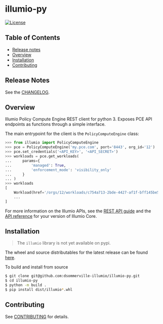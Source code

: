 # illumio-py  

[![License](https://img.shields.io/badge/License-Apache_2.0-blue.svg)](https://opensource.org/licenses/Apache-2.0)


## Table of Contents  

* [Release notes](#release-notes)
* [Overview](#overview)
* [Installation](#installation)
* [Contributing](#contributing)

## Release Notes  

See the [CHANGELOG](CHANGELOG.rst).  

## Overview  

Illumio Policy Compute Engine REST client for python 3. Exposes PCE API endpoints as functions through a simple interface.  

The main entrypoint for the client is the `PolicyComputeEngine` class:  

```python
>>> from illumio import PolicyComputeEngine
>>> pce = PolicyComputeEngine('my.pce.com', port='8443', org_id='12')
>>> pce.set_credentials('<API_KEY>', '<API_SECRET>')
>>> workloads = pce.get_workloads(
...     params={
...         'managed': True,
...         'enforcement_mode': 'visibility_only'
...     }
... )
>>> workloads
[
    Workload(href='/orgs/12/workloads/c754a713-2bde-4427-af1f-bff145be509b', ...),
    ...
]
```

For more information on the Illumio APIs, see the [REST API guide](https://docs.illumio.com/core/21.5/Content/LandingPages/Guides/rest-api.htm) and the [API reference](https://docs.illumio.com/core/21.5/API-Reference/index.html) for your version of Illumio Core.  

## Installation  

> The `illumio` library is not yet available on pypi.  

The wheel and source distributables for the latest release can be found [here](/releases/latest).  

To build and install from source  

```sh
$ git clone git@github.com:dsommerville-illumio/illumio-py.git
$ cd illumio-py
$ python -m build .
$ pip install dist/illumio*.whl
```

## Contributing  

See [CONTRIBUTING](.github/CONTRIBUTING.md) for details.  
